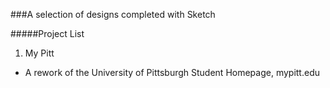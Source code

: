 ###A selection of designs completed with Sketch

#####Project List

1. My Pitt
  * A rework of the University of Pittsburgh Student Homepage, mypitt.edu